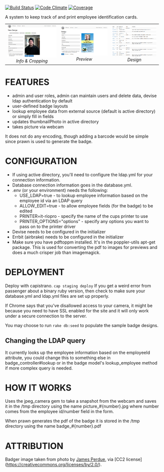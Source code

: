 [![Build Status](https://travis-ci.org/KPB-US/badgeulator.svg?branch=master)](https://travis-ci.org/KPB-US/badgeulator)
[![Code Climate](https://codeclimate.com/github/KPB-US/badgeulator/badges/gpa.svg)](https://codeclimate.com/github/KPB-US/badgeulator) [![Coverage](https://codeclimate.com/github/KPB-US/badgeulator/badges/coverage.svg)](https://codeclimate.com/github/KPB-US/badgeulator)

A system to keep track of and print employee identification cards.  

<table>
<tr>
<td align="center"><img src="https://raw.githubusercontent.com/KPB-US/badgeulator/master/test/samples/Selection_144.png" alt="Info &amp; Cropping"><br/><em>Info &amp; Cropping</em></td>
<td align="center"><img src="https://raw.githubusercontent.com/KPB-US/badgeulator/master/test/samples/Selection_145.png" alt="Preview"><br/><em>Preview</em></td>
<td align="center"><img src="https://raw.githubusercontent.com/KPB-US/badgeulator/master/test/samples/Selection_146.png" alt="Design"><br/><em>Design</em></td>
</tr>
</table>

# FEATURES

- admin and user roles, admin can maintain users and delete data, devise ldap authentication by default
- user-defined badge layouts
- lookup employee data from external source (default is active directory) or simply fill in fields
- updates thumbnailPhoto in active directory
- takes picture via webcam

It does not do any encoding, though adding a barcode would be simple since prawn is used to generate the badge.

# CONFIGURATION

- If using active directory, you'll need to configure the ldap.yml for your connection information.
- Database connection information goes in the database.yml.
- .env (or your environment) needs the following:
  - USE_LDAP=true - to lookup employee information based on the employee id via an LDAP query
  - ALLOW_EDIT=true - to allow employee fields (for the badge) to be edited
  - PRINTER=it-riopro - specify the name of the cups printer to use
  - PRINTER_OPTIONS="options" - specify any options you want to pass on to the printer driver
- Devise needs to be configured in the initializer
- Errbit (airbrake) needs to be configured in the initializer
- Make sure you have pdftoppm installed.  It's in the poppler-utils apt-get package.  This is used for
converting the pdf to images for previews and does a much crisper job than imagemagick.

# DEPLOYMENT

Deploy with capistrano.  `cap staging deploy`
If you get a weird error from passenger about a binary ruby version, then check to make sure your database.yml and ldap.yml files are set up properly.

If Chrome says that you've disallowed access to your camera, it might be because you need to have SSL enabled for the site and it will only work under a secure connection to the server.

You may choose to run `rake db:seed` to populate the sample badge designs.

## Changing the LDAP query

It currently looks up the employee information based on the employeeId attribute, you could change this to something else in badge_controller#lookup or in the badge model's lookup_employee method if more complex query is needed.

# HOW IT WORKS

Uses the jpeg_camera gem to take a snapshot from the webcam and saves it in the /tmp directory using the name picture_#{number}.jpg where number comes from the employee id/number field in the form.

When prawn generates the pdf of the badge it is stored in the /tmp directory using the name badge_#{number}.pdf

# ATTRIBUTION

Badger image taken from photo by [James Perdue](https://www.flickr.com/photos/rvguy/3860650150), via [CC2 license] (https://creativecommons.org/licenses/by/2.0/).
